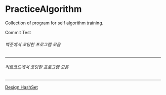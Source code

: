 # PracticeAlgorithm

Collection of program for self algorithm training.

Commit Test

###### 백준에서 코딩한 프로그램 모음

---

###### 리트코드에서 코딩한 프로그램 모음

---

[Design HashSet](/leetcode/DesignHashSet.py)
